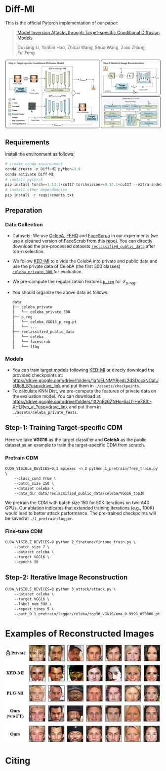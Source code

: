 # Diff-MI

This is the official Pytorch implementation of our paper:

> [Model Inversion Attacks through Target-specific Conditional Diffusion Models](https://www.arxiv.org/abs/2407.11424)
>
>  Ouxiang Li, Yanbin Hao, Zhicai Wang, Shuo Wang, Zaixi Zhang, FuliFeng

![fig1](assets/fig1.jpg)

## Requirements

Install the environment as follows:

```python
# create conda environment
conda create -n Diff-MI python=3.9
conda activate Diff-MI
# install pytorch 
pip install torch==1.13.1+cu117 torchvision==0.14.1+cu117 --extra-index-url https://download.pytorch.org/whl/cu117
# install other dependencies
pip install -r requirements.txt
```

## Preparation

### Data Collection

- Datasets: We use [CelebA](https://mmlab.ie.cuhk.edu.hk/projects/CelebA.html), [FFHQ](https://drive.google.com/open?id=1tg-Ur7d4vk1T8Bn0pPpUSQPxlPGBlGfv) and [FaceScrub](http://vintage.winklerbros.net/facescrub.html) in our experiments (we use a cleaned version of FaceScrub from this [repo](https://github.com/AI-Machine-Vision-Lab/FPVT_BMVC22-Face-Pyramid-Vision-Transformer)). You can directly download the pre-processed datasets [`reclassified_public_data`](https://drive.google.com/drive/folders/1w5Uj-5nhRPaYImTpiTEZPNQ8wNY_P8Hz?usp=drive_link) after top-n selection.

- We follow [KED-MI](https://github.com/SCccc21/Knowledge-Enriched-DMI/) to divide the CelebA into private and public data and use the private data of CelebA (the first 300 classes) [`celeba_private_300` ](https://drive.google.com/file/d/1qNo2tHTc8ywjffToC3W7kQyCysaWZWq_/view?usp=drive_link) for evaluation.

- We pre-compute the regularization features [`p_reg`](https://drive.google.com/drive/folders/1r0-fX7R6REqtBUkC7bNmlzAnpFKCzW2B?usp=drive_link) for $\mathcal{L}_{\text{p-reg}}$.

- You should organize the above data as follows:

	```
	data
	├── celeba_private
	│   └── celeba_private_300
	├── p_reg
	│   └── celeba_VGG16_p_reg.pt
	│   └── ...
	├── reclassified_public_data
	│   └── celeba
	│   └── facescrub
	│   └── ffhq
	```

### Models

- You can train target models following [KED-MI](https://github.com/SCccc21/Knowledge-Enriched-DMI/) or direcly download the provided checkpoints at: https://drive.google.com/drive/folders/1qfoELNMY8jedL2dSDocxNCaIUkUlc8_8?usp=drive_link and put them in `./assets/checkpoints`.
- To calculate KNN Dist, we pre-compute the features of private data on the evaluation model. You can download at: https://drive.google.com/drive/folders/1X2nBz6ZNHo-6aLf-HeZ83I-XHLRvp_aL?usp=drive_link and put them in `./assets/celeba_private_feats`.

## Step-1: Training Target-specific CDM

Here we take **VGG16** as the target classifier and **CelebA** as the public dataset as an example to train the target-specific CDM from scratch.

### Pretrain CDM

```
CUDA_VISIBLE_DEVICES=0,1 mpiexec -n 2 python 1_pretrain/free_train.py \
    --class_cond True \
    --batch_size 150 \
    --dataset celeba \
    --data_dir data/reclassified_public_data/celeba/VGG16_top30
```

We pretrain the CDM with batch size $150$ for $50\text{K}$ iterations on two A40 GPUs. Our ablation indicates that extended training iterations (e.g., $100\text{K}$) would lead to better attack performance. The pre-trained checkpoints will be saved at `./1_pretrain/logger`.

### Fine-tune CDM

```
CUDA_VISIBLE_DEVICES=0 python 2_finetune/fintune_train.py \
    --batch_size 7 \
    --dataset celeba \
    --target VGG16 \
    --epochs 10
```

## Step-2: Iterative Image Reconstruction 

```
CUDA_VISIBLE_DEVICES=0 python 3_attack/attack.py \
    --dataset celeba \
    --target VGG16 \
    --label_num 300 \
    --repeat_times 5 \
    --path_D 1_pretrain/logger/celeba/top30_VGG16/ema_0.9999_050000.pt
```

# Examples of Reconstructed Images

![fig2](assets/fig2.jpg)

# Citing
